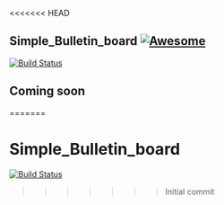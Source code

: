 <<<<<<< HEAD
## Simple_Bulletin_board [![Awesome](https://awesome.re/badge.svg)](https://awesome.re)
[![Build Status](https://travis-ci.com/RootenberG/Simple_Bulletin_board.svg?branch=master)](https://travis-ci.com/RootenberG/Simple_Bulletin_board)
## Coming soon
=======
# Simple_Bulletin_board
[![Build Status](https://travis-ci.com/RootenberG/Simple_Bulletin_board.svg?branch=master)](https://travis-ci.com/RootenberG/Simple_Bulletin_board)
>>>>>>> Initial commit
